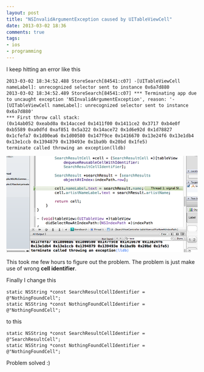 ```yaml
---
layout: post
title: "NSInvalidArgumentException caused by UITableViewCell"
date: 2013-03-02 18:36
comments: true
tags: 
- ios
- programming
---
```


I keep hitting an error like this

```
2013-03-02 18:34:52.488 StoreSearch[84541:c07] -[UITableViewCell nameLabel]: unrecognized selector sent to instance 0x6a7d880
2013-03-02 18:34:52.489 StoreSearch[84541:c07] *** Terminating app due to uncaught exception 'NSInvalidArgumentException', reason: '-[UITableViewCell nameLabel]: unrecognized selector sent to instance 0x6a7d880'
*** First throw call stack:
(0x14ab052 0xeabd0a 0x14acced 0x1411f00 0x1411ce2 0x3717 0xb4e0f 0xb5589 0xa0dfd 0xaf851 0x5a322 0x14ace72 0x1d6e92d 0x1d78827 0x1cfefa7 0x1d00ea6 0x1d00580 0x147f9ce 0x1416670 0x13e24f6 0x13e1db4 0x13e1ccb 0x1394879 0x139493e 0x1ba9b 0x20bd 0x1fe5)
terminate called throwing an exception(lldb)
```

![Error thread](/images/posts/2013-03-02-nsinvalidargumentexception-caused-by-uitableviewcell/uitableviewcell-error.png)

This took me few hours to figure out the problem. The problem is just make use of wrong **cell identifier**.

Finally I change this

```obj-c
static NSString *const SearchResultCellIdentifier = @"NothingFoundCell";
static NSString *const NothingFoundCellIdentifier = @"NothingFoundCell";
```

to this

```obj-c
static NSString *const SearchResultCellIdentifier = @"SearchResultCell";
static NSString *const NothingFoundCellIdentifier = @"NothingFoundCell";
```

Problem solved :)
